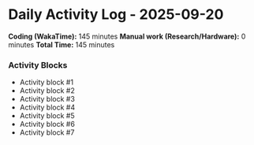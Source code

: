 # Daily Activity Log - 2025-09-20

**Coding (WakaTime):** 145 minutes
**Manual work (Research/Hardware):** 0 minutes
**Total Time:** 145 minutes

### Activity Blocks
- Activity block #1
- Activity block #2
- Activity block #3
- Activity block #4
- Activity block #5
- Activity block #6
- Activity block #7
